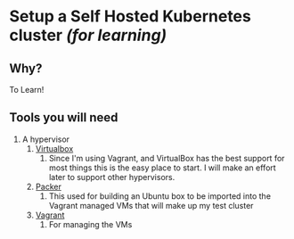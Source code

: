 # Setup a Self Hosted Kubernetes cluster _(for learning)_ 

## Why?
To Learn!

## Tools you will need
1. A hypervisor
   1. [Virtualbox](https://www.virtualbox.org)
      1. Since I'm using Vagrant, and VirtualBox has the best support for most things this is the easy place to start.
         I will make an effort later to support other hypervisors.
   1. [Packer](https://www.packer.io)
      1. This used for building an Ubuntu box to be imported into the Vagrant managed VMs that will make up my test cluster
   1. [Vagrant](https://www.vagrantup.com)
      1. For managing the VMs
   